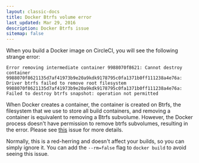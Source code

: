 ```yaml
---
layout: classic-docs
title: Docker Btrfs volume error
last_updated: Mar 29, 2016
description: Docker Btrfs issue
sitemap: false
---
```


When you build a Docker image on CircleCI, you will see the following strange error:

```
Error removing intermediate container 9988070f8621: Cannot destroy container 9988070f8621135d7af41973b9e20a9kdk9178795c0fa1371b0ff111238a4e76a: Driver btrfs failed to remove root filesystem 9988070f8621135d7af41973b9e20a9kdk9178795c0fa1371b0ff111238a4e76a: Failed to destroy btrfs snapshot: operation not permitted
```

When Docker creates a container, the container is created on Btrfs, the 
filesystem that we use to store all build containers, and removing a container 
is equivalent to removing a Btrfs subvolume. However, the Docker process doesn't 
have permission to remove btrfs subvolumes, resulting in the error. 
Please see [this](https://github.com/docker/docker/issues/9939) issue 
for more details.

Normally, this is a red-herring and doesn't affect your builds, so you can simply 
ignore it. You can add the `--rm=false` flag to `docker build` to avoid seeing 
this issue.
